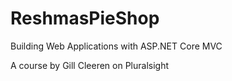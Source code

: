 # ReshmasPieShop
Building Web Applications with ASP.NET Core MVC

A course by Gill Cleeren on Pluralsight

